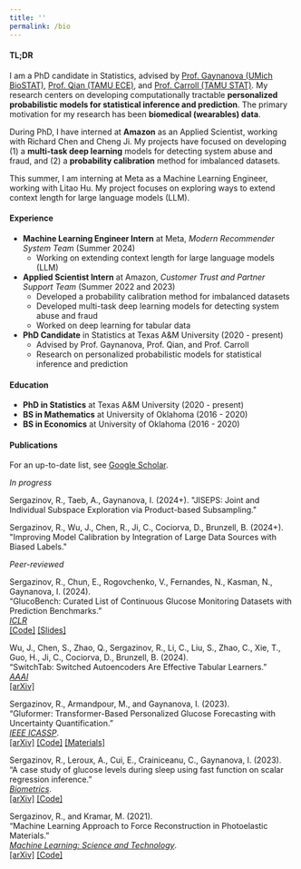 ```yaml
---
title: ''
permalink: /bio
---
```


#### TL;DR

I am a PhD candidate in Statistics, advised by [Prof. Gaynanova (UMich BioSTAT)](https://irinagain.github.io/), [Prof. Qian (TAMU ECE)](http://xqian37.github.io/), and [Prof. Carroll (TAMU STAT)](https://carroll.stat.tamu.edu/). My research centers on developing computationally tractable **personalized probabilistic models for statistical inference and prediction**. The primary motivation for my research has been **biomedical (wearables) data**. 

During PhD, I have interned at **Amazon** as an Applied Scientist, working with Richard Chen and Cheng Ji. My projects have focused on developing (1) a **multi-task deep learning** models for detecting system abuse and fraud, and (2) a **probability calibration** method for imbalanced datasets. 

This summer, I am interning at Meta as a Machine Learning Engineer, working with Litao Hu. My project focuses on exploring ways to extend context length for large language models (LLM).

#### Experience

- **Machine Learning Engineer Intern** at Meta, *Modern Recommender System Team* (Summer 2024)
    - Working on extending context length for large language models (LLM)
- **Applied Scientist Intern** at Amazon, *Customer Trust and Partner Support Team* (Summer 2022 and 2023)
    - Developed a probability calibration method for imbalanced datasets
    - Developed multi-task deep learning models for detecting system abuse and fraud
    - Worked on deep learning for tabular data
- **PhD Candidate** in Statistics at Texas A&M University (2020 - present)
    - Advised by Prof. Gaynanova, Prof. Qian, and Prof. Carroll
    - Research on personalized probabilistic models for statistical inference and prediction

#### Education

- **PhD in Statistics** at Texas A&M University (2020 - present)
- **BS in Mathematics** at University of Oklahoma (2016 - 2020)
- **BS in Economics** at University of Oklahoma (2016 - 2020)

#### Publications

For an up-to-date list, see [Google Scholar](https://scholar.google.com/citations?user=OhV6QOkAAAAJ&hl=en).

*In progress*

Sergazinov, R., Taeb, A., Gaynanova, I. (2024+). "JISEPS: Joint and Individual Subspace Exploration via Product-based Subsampling."

Sergazinov, R., Wu, J., Chen, R., Ji, C., Cociorva, D., Brunzell, B. (2024+). "Improving Model Calibration by Integration of Large Data Sources with Biased Labels."

*Peer-reviewed*

Sergazinov, R., Chun, E., Rogovchenko, V., Fernandes, N., Kasman, N., Gaynanova, I. (2024).  
“GlucoBench: Curated List of Continuous Glucose Monitoring Datasets with Prediction Benchmarks.”  
[*ICLR*](https://openreview.net/forum?id=cUSNs8nGaV)  
[\[Code\]](https://github.com/IrinaStatsLab/GlucoBench) [\[Slides\]](https://recorder-v3.slideslive.com/?share=90864&s=7a66f9dd-db31-4277-865d-ac790a1ff30e)

Wu, J., Chen, S., Zhao, Q., Sergazinov, R., Li, C., Liu, S., Zhao, C., Xie, T., Guo, H., Ji, C., Cociorva, D., Brunzell, B. (2024).  
“SwitchTab: Switched Autoencoders Are Effective Tabular Learners.”  
[*AAAI*](https://aaai.org/wp-content/uploads/2024/01/AAAI_Main-Track_2024-01-04.pdf)  
[\[arXiv\]](https://arxiv.org/abs/2401.02013) 

Sergazinov, R., Armandpour, M., and Gaynanova, I. (2023).  
“Gluformer: Transformer-Based Personalized Glucose Forecasting with Uncertainty Quantification.”  
[*IEEE ICASSP*](https://ieeexplore.ieee.org/document/10096419).  
[\[arXiv\]](https://arxiv.org/abs/2209.04526) [\[Code\]](https://github.com/mrsergazinov/gluformer) [\[Materials\]](https://sigport.org/documents/gluformer-transformer-based-personalized-glucose-forecasting-uncertainty-quantification-0)

Sergazinov, R., Leroux, A., Cui, E., Crainiceanu, C., Gaynanova, I. (2023).  
“A case study of glucose levels during sleep using fast function on scalar regression
inference.”  
[*Biometrics*](https://pubmed.ncbi.nlm.nih.gov/37189239/).  
[\[arXiv\]](https://arxiv.org/abs/2205.08439) [\[Code\]](https://github.com/IrinaStatsLab/cgm-sleep-inference)

Sergazinov, R., and Kramar, M. (2021).  
“Machine Learning Approach to Force Reconstruction in Photoelastic Materials.”  
[*Machine Learning: Science and Technology*](https://doi.org/10.1088/2632-2153/ac29d5).  
[\[arXiv\]](https://arxiv.org/abs/2010.01163) [\[Code\]](https://github.com/mrsergazinov/particle-force-cnn) 

